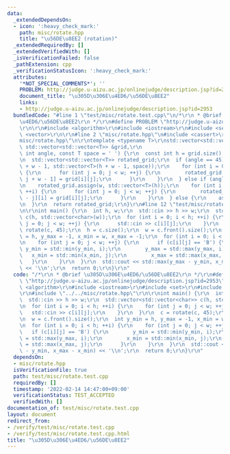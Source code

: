 ```yaml
---
data:
  _extendedDependsOn:
  - icon: ':heavy_check_mark:'
    path: misc/rotate.hpp
    title: "\u56DE\u8EE2 (rotation)"
  _extendedRequiredBy: []
  _extendedVerifiedWith: []
  _isVerificationFailed: false
  _pathExtension: cpp
  _verificationStatusIcon: ':heavy_check_mark:'
  attributes:
    '*NOT_SPECIAL_COMMENTS*': ''
    PROBLEM: http://judge.u-aizu.ac.jp/onlinejudge/description.jsp?id=2953
    document_title: "\u305D\u306E\u4ED6/\u56DE\u8EE2"
    links:
    - http://judge.u-aizu.ac.jp/onlinejudge/description.jsp?id=2953
  bundledCode: "#line 1 \"test/misc/rotate.test.cpp\"\n/*\r\n * @brief \u305D\u306E\
    \u4ED6/\u56DE\u8EE2\r\n */\r\n#define PROBLEM \"http://judge.u-aizu.ac.jp/onlinejudge/description.jsp?id=2953\"\
    \r\n\r\n#include <algorithm>\r\n#include <iostream>\r\n#include <set>\r\n#include\
    \ <vector>\r\n\r\n#line 2 \"misc/rotate.hpp\"\n#include <cassert>\r\n#line 4 \"\
    misc/rotate.hpp\"\n\r\ntemplate <typename T>\r\nstd::vector<std::vector<T>> rotate(const\
    \ std::vector<std::vector<T>> &grid,\r\n                                   const\
    \ int angle, const T space = ' ') {\r\n  const int h = grid.size(), w = grid.front().size();\r\
    \n  std::vector<std::vector<T>> rotated_grid;\r\n  if (angle == 45) {\r\n    rotated_grid.assign(h\
    \ + w - 1, std::vector<T>(h + w - 1, space));\r\n    for (int i = 0; i < h; ++i)\
    \ {\r\n      for (int j = 0; j < w; ++j) {\r\n        rotated_grid[i + j][i -\
    \ j + w - 1] = grid[i][j];\r\n      }\r\n    }\r\n  } else if (angle == 90) {\r\
    \n    rotated_grid.assign(w, std::vector<T>(h));\r\n    for (int i = 0; i < h;\
    \ ++i) {\r\n      for (int j = 0; j < w; ++j) {\r\n        rotated_grid[w - 1\
    \ - j][i] = grid[i][j];\r\n      }\r\n    }\r\n  } else {\r\n    assert(false);\r\
    \n  }\r\n  return rotated_grid;\r\n}\r\n#line 12 \"test/misc/rotate.test.cpp\"\
    \n\r\nint main() {\r\n  int h, w;\r\n  std::cin >> h >> w;\r\n  std::vector<std::vector<char>>\
    \ c(h, std::vector<char>(w));\r\n  for (int i = 0; i < h; ++i) {\r\n    for (int\
    \ j = 0; j < w; ++j) {\r\n      std::cin >> c[i][j];\r\n    }\r\n  }\r\n  c =\
    \ rotate(c, 45);\r\n  h = c.size();\r\n  w = c.front().size();\r\n  int y_min\
    \ = h, y_max = -1, x_min = w, x_max = -1;\r\n  for (int i = 0; i < h; ++i) {\r\
    \n    for (int j = 0; j < w; ++j) {\r\n      if (c[i][j] == 'B') {\r\n       \
    \ y_min = std::min(y_min, i);\r\n        y_max = std::max(y_max, i);\r\n     \
    \   x_min = std::min(x_min, j);\r\n        x_max = std::max(x_max, j);\r\n   \
    \   }\r\n    }\r\n  }\r\n  std::cout << std::max(y_max - y_min, x_max - x_min)\
    \ << '\\n';\r\n  return 0;\r\n}\r\n"
  code: "/*\r\n * @brief \u305D\u306E\u4ED6/\u56DE\u8EE2\r\n */\r\n#define PROBLEM\
    \ \"http://judge.u-aizu.ac.jp/onlinejudge/description.jsp?id=2953\"\r\n\r\n#include\
    \ <algorithm>\r\n#include <iostream>\r\n#include <set>\r\n#include <vector>\r\n\
    \r\n#include \"../../misc/rotate.hpp\"\r\n\r\nint main() {\r\n  int h, w;\r\n\
    \  std::cin >> h >> w;\r\n  std::vector<std::vector<char>> c(h, std::vector<char>(w));\r\
    \n  for (int i = 0; i < h; ++i) {\r\n    for (int j = 0; j < w; ++j) {\r\n   \
    \   std::cin >> c[i][j];\r\n    }\r\n  }\r\n  c = rotate(c, 45);\r\n  h = c.size();\r\
    \n  w = c.front().size();\r\n  int y_min = h, y_max = -1, x_min = w, x_max = -1;\r\
    \n  for (int i = 0; i < h; ++i) {\r\n    for (int j = 0; j < w; ++j) {\r\n   \
    \   if (c[i][j] == 'B') {\r\n        y_min = std::min(y_min, i);\r\n        y_max\
    \ = std::max(y_max, i);\r\n        x_min = std::min(x_min, j);\r\n        x_max\
    \ = std::max(x_max, j);\r\n      }\r\n    }\r\n  }\r\n  std::cout << std::max(y_max\
    \ - y_min, x_max - x_min) << '\\n';\r\n  return 0;\r\n}\r\n"
  dependsOn:
  - misc/rotate.hpp
  isVerificationFile: true
  path: test/misc/rotate.test.cpp
  requiredBy: []
  timestamp: '2022-02-14 14:47:00+09:00'
  verificationStatus: TEST_ACCEPTED
  verifiedWith: []
documentation_of: test/misc/rotate.test.cpp
layout: document
redirect_from:
- /verify/test/misc/rotate.test.cpp
- /verify/test/misc/rotate.test.cpp.html
title: "\u305D\u306E\u4ED6/\u56DE\u8EE2"
---
```

